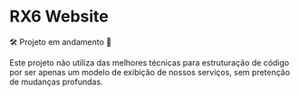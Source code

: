 # RX6 Website

🛠️ Projeto em andamento 🚧

Este projeto não utiliza das melhores técnicas para estruturação de código por ser apenas um modelo de exibição de nossos serviços, sem pretenção de mudanças profundas.

